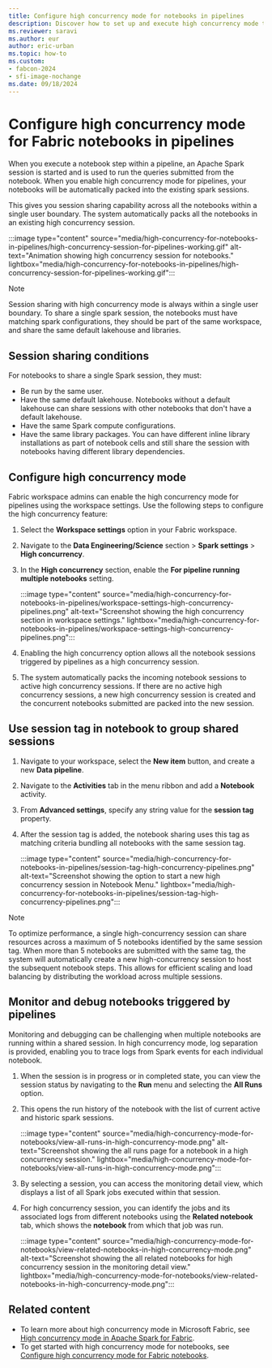 ```yaml
---
title: Configure high concurrency mode for notebooks in pipelines
description: Discover how to set up and execute high concurrency mode to share sessions across multiple notebooks within pipelines, optimizing Data Engineering and Data Science tasks in Fabric.
ms.reviewer: saravi
ms.author: eur
author: eric-urban
ms.topic: how-to
ms.custom:
- fabcon-2024
- sfi-image-nochange
ms.date: 09/18/2024
---
```


# Configure high concurrency mode for Fabric notebooks in pipelines

When you execute a notebook step within a pipeline, an Apache Spark session is started and is used to run the queries submitted from the notebook. When you enable high concurrency mode for pipelines, your notebooks will be automatically packed into the existing spark sessions.

This gives you session sharing capability across all the notebooks within a single user boundary. The system automatically packs all the notebooks in an existing high concurrency session.

:::image type="content" source="media/high-concurrency-for-notebooks-in-pipelines/high-concurrency-session-for-pipelines-working.gif" alt-text="Animation showing high concurrency session for notebooks." lightbox="media/high-concurrency-for-notebooks-in-pipelines/high-concurrency-session-for-pipelines-working.gif":::

> [!NOTE]
> Session sharing with high concurrency mode is always within a single user boundary.
> To share a single spark session, the notebooks must have matching spark configurations, they should be part of the same workspace, and share the same default lakehouse and libraries.

## Session sharing conditions

For notebooks to share a single Spark session, they must:

* Be run by the same user.
* Have the same default lakehouse. Notebooks without a default lakehouse can share sessions with other notebooks that don't have a default lakehouse.
* Have the same Spark compute configurations.
* Have the same library packages. You can have different inline library installations as part of notebook cells and still share the session with notebooks having different library dependencies.

## Configure high concurrency mode

Fabric workspace admins can enable the high concurrency mode for pipelines using the workspace settings. Use the following steps to configure the high concurrency feature:

1. Select the **Workspace settings** option in your Fabric workspace.

2. Navigate to the **Data Engineering/Science** section > **Spark settings** > **High concurrency**.

3. In the **High concurrency** section, enable the **For pipeline running multiple notebooks** setting.

   :::image type="content" source="media/high-concurrency-for-notebooks-in-pipelines/workspace-settings-high-concurrency-pipelines.png" alt-text="Screenshot showing the high concurrency section in workspace settings." lightbox="media/high-concurrency-for-notebooks-in-pipelines/workspace-settings-high-concurrency-pipelines.png":::

4. Enabling the high concurrency option allows all the notebook sessions triggered by pipelines as a high concurrency session.

5. The system automatically packs the incoming notebook sessions to active high concurrency sessions. If there are no active high concurrency sessions, a new high concurrency session is created and the concurrent notebooks submitted are packed into the new session.

## Use session tag in notebook to group shared sessions

1. Navigate to your workspace, select the **New item** button, and create a new **Data pipeline**.

2. Navigate to the **Activities** tab in the menu ribbon and add a **Notebook** activity.

3. From **Advanced settings**, specify any string value for the **session tag** property.

4. After the session tag is added, the notebook sharing uses this tag as matching criteria bundling all notebooks with the same session tag.

   :::image type="content" source="media/high-concurrency-for-notebooks-in-pipelines/session-tag-high-concurrency-pipelines.png" alt-text="Screenshot showing the option to start a new high concurrency session in Notebook Menu." lightbox="media/high-concurrency-for-notebooks-in-pipelines/session-tag-high-concurrency-pipelines.png":::

> [!NOTE]
> To optimize performance, a single high-concurrency session can share resources across a maximum of 5 notebooks identified by the same session tag. When more than 5 notebooks are submitted with the same tag, the system will automatically create a new high-concurrency session to host the subsequent notebook steps. This allows for efficient scaling and load balancing by distributing the workload across multiple sessions.

## Monitor and debug notebooks triggered by pipelines

Monitoring and debugging can be challenging when multiple notebooks are running within a shared session. In high concurrency mode, log separation is provided, enabling you to trace logs from Spark events for each individual notebook.

1. When the session is in progress or in completed state, you can view the session status by navigating to the **Run** menu and selecting the **All Runs** option.

1. This opens the run history of the notebook with the list of current active and historic spark sessions.

   :::image type="content" source="media/high-concurrency-mode-for-notebooks/view-all-runs-in-high-concurrency-mode.png" alt-text="Screenshot showing the all runs page for a notebook in a high concurrency session." lightbox="media/high-concurrency-mode-for-notebooks/view-all-runs-in-high-concurrency-mode.png":::
  
1. By selecting a session, you can access the monitoring detail view, which displays a list of all Spark jobs executed within that session.

1. For high concurrency session, you can identify the jobs and its associated logs from different notebooks using the **Related notebook** tab, which shows the **notebook** from which that job was run.

   :::image type="content" source="media/high-concurrency-mode-for-notebooks/view-related-notebooks-in-high-concurrency-mode.png" alt-text="Screenshot showing the all related notebooks for high concurrency session in the monitoring detail view." lightbox="media/high-concurrency-mode-for-notebooks/view-related-notebooks-in-high-concurrency-mode.png":::

## Related content

* To learn more about high concurrency mode in Microsoft Fabric, see [High concurrency mode in Apache Spark for Fabric](high-concurrency-overview.md).
* To get started with high concurrency mode for notebooks, see [Configure high concurrency mode for Fabric notebooks](configure-high-concurrency-session-notebooks.md).
